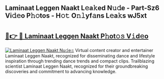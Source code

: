 ## Laminaat Leggen Naakt L𝚎a𝚔ed N𝚞𝚍e - Part-Sz6 Vi𝚍𝚎o P𝚑𝚘tos - H𝚘𝚝 O𝚗𝚕yf𝚊ns L𝚎a𝚔s wJ5xt

# <h2><a href="http://kf76gl.oniu.top/?m=Laminaat+Leggen+Naakt">🔗👉 🔴 Laminaat Leggen Naakt P𝚑ot𝚘𝚜 V𝚒d𝚎o</a></h2>

[![Laminaat Leggen Naakt Nu𝚍e𝚜](https://i.imgur.com/0qMVB7G.gif)](http://kf76gl.oniu.top/?m=Laminaat+Leggen+Naakt)
Virtual content creator and entertainer Laminaat Leggen Naakt, recognized for disseminating dance and lifestyle inspiration through trending dance trends and compact clips. Trailblazing scientist Laminaat Leggen Naakt, recognized for their groundbreaking discoveries and commitment to advancing knowledge.  
